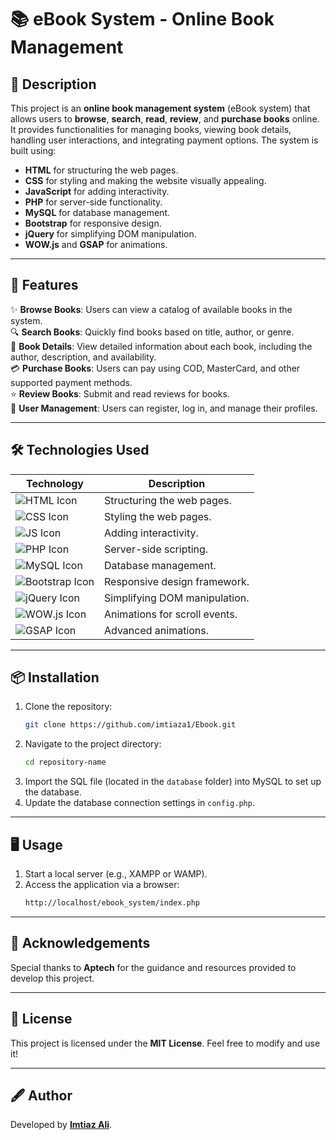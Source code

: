 # 📚 eBook System - Online Book Management

## 📝 Description

This project is an **online book management system** (eBook system) that allows users to **browse**, **search**, **read**, **review**, and **purchase books** online. It provides functionalities for managing books, viewing book details, handling user interactions, and integrating payment options. The system is built using:

- **HTML** for structuring the web pages.
- **CSS** for styling and making the website visually appealing.
- **JavaScript** for adding interactivity.
- **PHP** for server-side functionality.
- **MySQL** for database management.
- **Bootstrap** for responsive design.
- **jQuery** for simplifying DOM manipulation.
- **WOW.js** and **GSAP** for animations.

---

## 🚀 Features

✨ **Browse Books**: Users can view a catalog of available books in the system.  
🔍 **Search Books**: Quickly find books based on title, author, or genre.  
📖 **Book Details**: View detailed information about each book, including the author, description, and availability.  
💳 **Purchase Books**: Users can pay using COD, MasterCard, and other supported payment methods.  
⭐ **Review Books**: Submit and read reviews for books.  
👤 **User Management**: Users can register, log in, and manage their profiles.

---

## 🛠️ Technologies Used

| Technology                                                                                          | Description                   |
| --------------------------------------------------------------------------------------------------- | ----------------------------- |
| ![HTML Icon](https://img.shields.io/badge/HTML-orange?logo=html5&logoColor=white)                   | Structuring the web pages.    |
| ![CSS Icon](https://img.shields.io/badge/CSS-blue?logo=css3&logoColor=white)                        | Styling the web pages.        |
| ![JS Icon](https://img.shields.io/badge/JavaScript-yellow?logo=javascript&logoColor=black)          | Adding interactivity.         |
| ![PHP Icon](https://img.shields.io/badge/PHP-purple?logo=php&logoColor=white)                       | Server-side scripting.        |
| ![MySQL Icon](https://img.shields.io/badge/MySQL-lightblue?logo=mysql&logoColor=white)              | Database management.          |
| ![Bootstrap Icon](https://img.shields.io/badge/Bootstrap-blueviolet?logo=bootstrap&logoColor=white) | Responsive design framework.  |
| ![jQuery Icon](https://img.shields.io/badge/jQuery-blue?logo=jquery&logoColor=white)                | Simplifying DOM manipulation. |
| ![WOW.js Icon](https://img.shields.io/badge/WOW.js-lightgreen?logo=javascript&logoColor=white)      | Animations for scroll events. |
| ![GSAP Icon](https://img.shields.io/badge/GSAP-green?logo=javascript&logoColor=white)               | Advanced animations.          |

---

## 📦 Installation

1. Clone the repository:
   ```bash
   git clone https://github.com/imtiaza1/Ebook.git
   ```
2. Navigate to the project directory:
   ```bash
   cd repository-name
   ```
3. Import the SQL file (located in the `database` folder) into MySQL to set up the database.
4. Update the database connection settings in `config.php`.

---

## 🖥️ Usage

1. Start a local server (e.g., XAMPP or WAMP).
2. Access the application via a browser:
   ```bash
   http://localhost/ebook_system/index.php
   ```

---

## 🙌 Acknowledgements

Special thanks to **Aptech** for the guidance and resources provided to develop this project.

---

## 📜 License

This project is licensed under the **MIT License**. Feel free to modify and use it!

---

## 🖋️ Author

Developed by **[Imtiaz Ali](https://github.com/imtiaza1)**.
